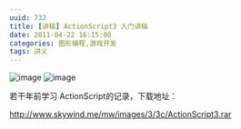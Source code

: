 ```yaml
---
uuid: 732
title: [讲稿] ActionScript3 入门讲稿
date: 2011-04-22 16:15:00
categories: 图形编程,游戏开发
tags: 讲义
---
```

![image](https://skywind3000.github.io/images/blog/wp-content/2011/04/image_thumb42.png) ![image](https://skywind3000.github.io/images/blog/wp-content/2011/04/image_thumb43.png)

若干年前学习 ActionScript的记录，下载地址：

<http://www.skywind.me/mw/images/3/3c/ActionScript3.rar>

